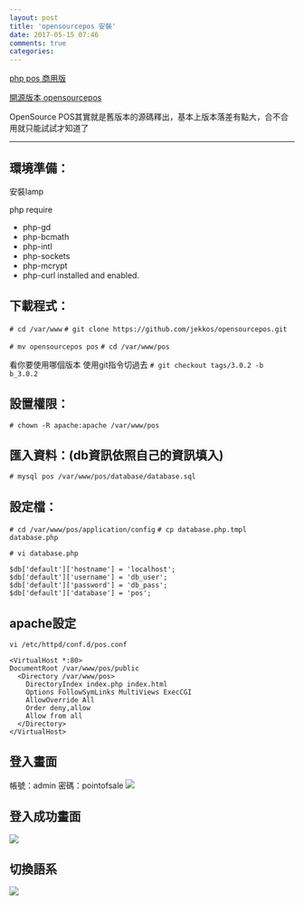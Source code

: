 ```yaml
---
layout: post
title: 'opensourcepos 安裝'
date: 2017-05-15 07:46
comments: true
categories: 
---
```


[php pos 商用版](https://phppointofsale.com/)

[開源版本 opensourcepos](https://github.com/jekkos/opensourcepos)

OpenSource POS其實就是舊版本的源碼釋出，基本上版本落差有點大，合不合用就只能試試才知道了

---

## 環境準備：
安裝lamp

php require
* php-gd
* php-bcmath
* php-intl
* php-sockets
* php-mcrypt
* php-curl installed and enabled.

## 下載程式：
`# cd /var/www`
`# git clone https://github.com/jekkos/opensourcepos.git`

`# mv opensourcepos pos`
`# cd /var/www/pos`

看你要使用哪個版本 使用git指令切過去
`# git checkout tags/3.0.2 -b b_3.0.2`


## 設置權限：
`# chown -R apache:apache /var/www/pos`

## 匯入資料：(db資訊依照自己的資訊填入)
`# mysql pos /var/www/pos/database/database.sql`

## 設定檔：
`# cd /var/www/pos/application/config`
`# cp database.php.tmpl database.php`

`# vi database.php`

```
$db['default']['hostname'] = 'localhost';
$db['default']['username'] = 'db_user';
$db['default']['password'] = 'db_pass';
$db['default']['database'] = 'pos';
```

## apache設定
`vi /etc/httpd/conf.d/pos.conf`

```
<VirtualHost *:80>
DocumentRoot /var/www/pos/public
  <Directory /var/www/pos>
    DirectoryIndex index.php index.html
    Options FollowSymLinks MultiViews ExecCGI
    AllowOverride All
    Order deny,allow
    Allow from all
  </Directory>
</VirtualHost>
```

## 登入畫面
帳號：admin
密碼：pointofsale
<img src="//imagehosting.rickyfun.net/2017/m05-a01.jpg">


## 登入成功畫面
<img src="//imagehosting.rickyfun.net/2017/m05-a02.jpg">

## 切換語系
<img src="//imagehosting.rickyfun.net/2017/m05-b01.jpg">